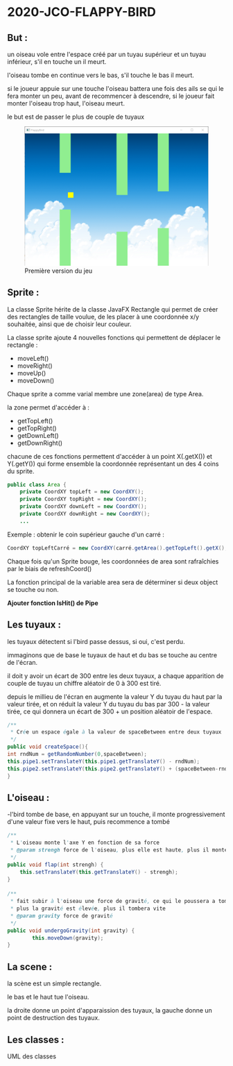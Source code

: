 # 2020-JCO-FLAPPY-BIRD

## But :
un oiseau vole entre l'espace créé par un tuyau supérieur et un tuyau inférieur, s'il en touche un il meurt.

l'oiseau tombe en continue vers le bas, s'il touche le bas il meurt.

si le joueur appuie sur une touche l'oiseau battera une fois des ails se qui le fera monter un peu, avant de recommencer à descendre, si le joueur fait monter l'oiseau trop haut,
l'oiseau meurt.

le but est de passer le plus de couple de tuyaux

<figure>
<img src="img/premiere_version.png" alt="première version du jeu" width="600"/>
    <figcaption>Première version du jeu</figcaption>
</figure>

## Sprite :

La classe Sprite hérite de la classe JavaFX Rectangle qui permet de créer des rectangles de taille voulue, de les placer à une coordonnée x/y souhaitée, ainsi que de choisir leur couleur.

La classe sprite ajoute 4 nouvelles fonctions qui permettent de déplacer le rectangle :
* moveLeft()
* moveRight()
* moveUp()
* moveDown()

Chaque sprite a comme varial membre une zone(area) de type Area.

la zone permet d'accéder à :
* getTopLeft()
* getTopRight()
* getDownLeft()
* getDownRight()

chacune de ces fonctions permettent d'accéder à un point X(.getX()) et Y(.getY()) qui forme ensemble la coordonnée représentant un des 4 coins du sprite.

```java 
public class Area {
    private CoordXY topLeft = new CoordXY();
    private CoordXY topRight = new CoordXY();
    private CoordXY downLeft = new CoordXY();
    private CoordXY downRight = new CoordXY();
    ...
```

Exemple : obtenir le coin supérieur gauche d'un carré :
```java
CoordXY topLeftCarré = new CoordXY(carré.getArea().getTopLeft().getX(),carré.getArea().getTopLeft().getY())
```

Chaque fois qu'un Sprite bouge, les coordonnées de area sont rafraîchies par le biais de refreshCoord() 

La fonction principal de la variable area sera de déterminer si deux object se touche ou non.

**Ajouter fonction IsHit() de Pipe**

## Les tuyaux :

les tuyaux détectent si l'bird passe dessus, si oui, c'est perdu.

immaginons que de base le tuyaux de haut et du bas se touche au centre de l'écran.

il doit y avoir un écart de 300 entre les deux tuyaux, a chaque apparition de couple de tuyau un chiffre aléatoir de 0 à 300 est tiré.

depuis le millieu de l'écran en augmente la valeur Y du tuyau du haut par la valeur tirée,
et on réduit la valeur Y du tuyau du bas par 300 - la valeur tirée, ce qui donnera un écart de 300 + un position aléatoir de l'espace.

```java
/**
 * Crée un espace égale à la valeur de spaceBetween entre deux tuyaux
 */
public void createSpace(){
int rndNum = getRandomNumber(0,spaceBetween);
this.pipe1.setTranslateY(this.pipe1.getTranslateY() - rndNum);
this.pipe2.setTranslateY(this.pipe2.getTranslateY() + (spaceBetween-rndNum));
}
```

## L'oiseau :
-l'bird tombe de base, en appuyant sur un touche, il monte progressivement d'une valeur fixe vers le haut, puis recommence a tombé

```java
/**
 * L'oiseau monte l'axe Y en fonction de sa force
 * @param strengh force de l'oiseau, plus elle est haute, plus il montera haut
 */
public void flap(int strengh) {
    this.setTranslateY(this.getTranslateY() - strengh);
}

/**
 * fait subir à l'oiseau une force de gravité, ce qui le poussera a tomber en continu
 * plus la gravité est élevée, plus il tombera vite
 * @param gravity force de gravité
 */
public void undergoGravity(int gravity) {
        this.moveDown(gravity);
}
```


## La scene :
la scène est un simple rectangle.

le bas et le haut tue l'oiseau.

la droite donne un point d'apparaission des tuyaux, la gauche donne un point de destruction des tuyaux.

## Les classes :
UML des classes
